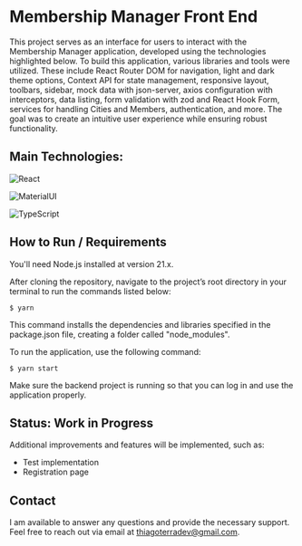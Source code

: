 # Membership Manager Front End

This project serves as an interface for users to interact with the Membership Manager application, developed using the technologies highlighted below. To build this application, various libraries and tools were utilized. These include React Router DOM for navigation, light and dark theme options, Context API for state management, responsive layout, toolbars, sidebar, mock data with json-server, axios configuration with interceptors, data listing, form validation with zod and React Hook Form, services for handling Cities and Members, authentication, and more. The goal was to create an intuitive user experience while ensuring robust functionality.



## Main Technologies:

![React](https://img.shields.io/badge/React-20232A?style=for-the-badge&logo=react&logoColor=61DAFB)

![MaterialUI](https://img.shields.io/badge/MUI-007FFF.svg?style=for-the-badge&logo=MUI&logoColor=white)

![TypeScript](https://img.shields.io/badge/TypeScript-007ACC?style=for-the-badge&logo=typescript&logoColor=white)



## How to Run / Requirements

You'll need Node.js installed at version 21.x.

After cloning the repository, navigate to the project’s root directory in your terminal to run the commands listed below:

```
$ yarn

```
This command installs the dependencies and libraries specified in the package.json file, creating a folder called "node_modules".


To run the application, use the following command:

```
$ yarn start

```

Make sure the backend project is running so that you can log in and use the application properly.



## Status: Work in Progress

Additional improvements and features will be implemented, such as:

- Test implementation
- Registration page



## Contact

I am available to answer any questions and provide the necessary support. Feel free to reach out via email at thiagoterradev@gmail.com.
